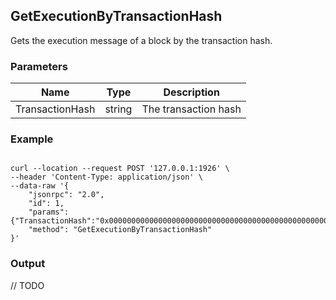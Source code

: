 ## GetExecutionByTransactionHash

Gets the execution message of a block by the transaction hash.

### Parameters

| Name         | Type   | Description       |
| ---------------- | -------------- | ------- |
| TransactionHash    | string | The transaction hash |

### Example
```shell

curl --location --request POST '127.0.0.1:1926' \
--header 'Content-Type: application/json' \
--data-raw '{
    "jsonrpc": "2.0",
    "id": 1,
    "params": {"TransactionHash":"0x0000000000000000000000000000000000000000000000000000000000000000"},
    "method": "GetExecutionByTransactionHash"
}'
```

### Output

// TODO
